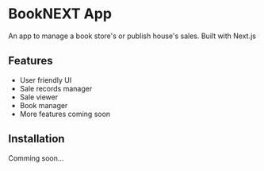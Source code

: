 # BookNEXT App

An app to manage a book store's or publish house's sales. Built with Next.js 

## Features

- User friendly UI
- Sale records manager
- Sale viewer
- Book manager
- More features coming soon

## Installation
Comming soon...
